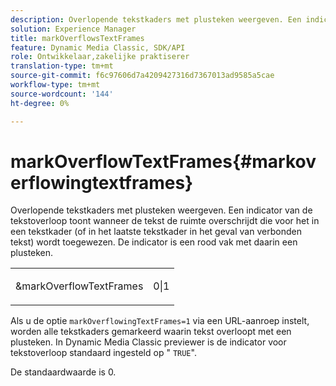 ```yaml
---
description: Overlopende tekstkaders met plusteken weergeven. Een indicator van de tekstoverloop toont wanneer de tekst de ruimte overschrijdt die voor het in een tekstkader (of in het laatste tekstkader in het geval van verbonden tekst) wordt toegewezen. De indicator is een rood vak met daarin een plusteken.
solution: Experience Manager
title: markOverflowsTextFrames
feature: Dynamic Media Classic, SDK/API
role: Ontwikkelaar,zakelijke praktiserer
translation-type: tm+mt
source-git-commit: f6c97606d7a4209427316d7367013ad9585a5cae
workflow-type: tm+mt
source-wordcount: '144'
ht-degree: 0%

---
```



# markOverflowTextFrames{#markoverflowingtextframes}

Overlopende tekstkaders met plusteken weergeven. Een indicator van de tekstoverloop toont wanneer de tekst de ruimte overschrijdt die voor het in een tekstkader (of in het laatste tekstkader in het geval van verbonden tekst) wordt toegewezen. De indicator is een rood vak met daarin een plusteken.

<table id="simpletable_F17FD29EB52043BF9000923ED5195A26"> 
 <tr class="strow"> 
  <td class="stentry"> <p><span class="codeph"> &amp;markOverflowTextFrames</span> </p> </td> 
  <td class="stentry"> <p>0|1 </p></td> 
 </tr> 
</table>

Als u de optie `markOverflowingTextFrames=1` via een URL-aanroep instelt, worden alle tekstkaders gemarkeerd waarin tekst overloopt met een plusteken. In Dynamic Media Classic previewer is de indicator voor tekstoverloop standaard ingesteld op &quot; `TRUE`&quot;.

De standaardwaarde is 0.
